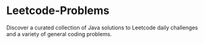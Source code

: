 # Leetcode-Problems
Discover a curated collection of Java solutions to Leetcode daily challenges and a variety of general coding problems.
